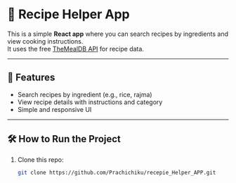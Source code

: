 # 🍴 Recipe Helper App

This is a simple **React app** where you can search recipes by ingredients and view cooking instructions.  
It uses the free [TheMealDB API](https://www.themealdb.com/) for recipe data.

---

## 🚀 Features
- Search recipes by ingredient (e.g., rice, rajma)
- View recipe details with instructions and category
- Simple and responsive UI

---

## 🛠️ How to Run the Project

1. Clone this repo:
   ```bash
   git clone https://github.com/Prachichiku/recepie_Helper_APP.git
